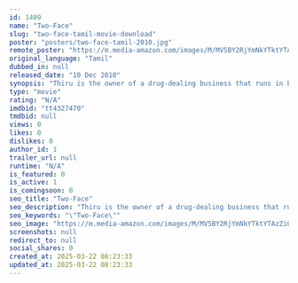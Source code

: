 ```yaml
---
id: 1409
name: "Two-Face"
slug: "two-face-tamil-movie-download"
poster: "posters/two-face-tamil-2010.jpg"
remote_poster: "https://m.media-amazon.com/images/M/MV5BY2RjYmNkYTktYTAzZi00NWVhLWFjYmItZTg2YTg5OGE2MWYyXkEyXkFqcGdeQXVyMTEzNzg0Mjkx._V1_SX300.jpg"
original_language: "Tamil"
dubbed_in: null
released_date: "10 Dec 2010"
synopsis: "Thiru is the owner of a drug-dealing business that runs in both national and international markets. However, he faces challenges when his mother learns about it."
type: "movie"
rating: "N/A"
imdbid: "tt4327470"
tmdbid: null
views: 0
likes: 0
dislikes: 0
author_id: 1
trailer_url: null
runtime: "N/A"
is_featured: 0
is_active: 1
is_comingsoon: 0
seo_title: "Two-Face"
seo_description: "Thiru is the owner of a drug-dealing business that runs in both national and international markets. However, he faces challenges when his mother learns about it."
seo_keywords: "\"Two-Face\""
seo_image: "https://m.media-amazon.com/images/M/MV5BY2RjYmNkYTktYTAzZi00NWVhLWFjYmItZTg2YTg5OGE2MWYyXkEyXkFqcGdeQXVyMTEzNzg0Mjkx._V1_SX300.jpg"
screenshots: null
redirect_to: null
social_shares: 0
created_at: 2025-03-22 08:23:33
updated_at: 2025-03-22 08:23:33
---
```


